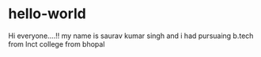 # hello-world

Hi everyone....!!
my name is saurav kumar singh and i had pursuaing b.tech from lnct college  from bhopal
